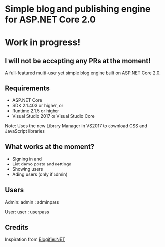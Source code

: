 # Simple blog and publishing engine for ASP.NET Core 2.0
# Work in progress!

## I will not be accepting any PRs at the moment!

A full-featured multi-user yet simple blog engine built on ASP.NET Core 2.0.

## Requirements
* ASP.NET Core
 * SDK 2.1.403 or higher, or
 * Runtime 2.1.5 or higher
* Visual Studio 2017 or Visual Studio Core

Note: Uses the new Library Manager in VS2017 to download CSS and JavaScript libraries

## What works at the moment?
* Signing in and 
* List demo posts and settings
* Showing users
* Ading users (only if admin)

## Users
Admin: admin : adminpass

User: user : userpass

## Credits
Inspiration from [Blogifier.NET](https://github.com/blogifierdotnet/Blogifier)
